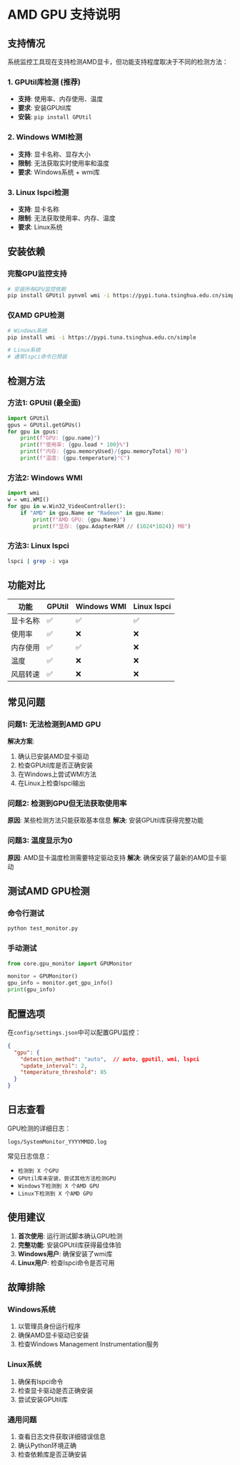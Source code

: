 # AMD GPU 支持说明

## 支持情况

系统监控工具现在支持检测AMD显卡，但功能支持程度取决于不同的检测方法：

### 1. GPUtil库检测 (推荐)
- **支持**: 使用率、内存使用、温度
- **要求**: 安装GPUtil库
- **安装**: `pip install GPUtil`

### 2. Windows WMI检测
- **支持**: 显卡名称、显存大小
- **限制**: 无法获取实时使用率和温度
- **要求**: Windows系统 + wmi库

### 3. Linux lspci检测
- **支持**: 显卡名称
- **限制**: 无法获取使用率、内存、温度
- **要求**: Linux系统

## 安装依赖

### 完整GPU监控支持
```bash
# 安装所有GPU监控依赖
pip install GPUtil pynvml wmi -i https://pypi.tuna.tsinghua.edu.cn/simple
```

### 仅AMD GPU检测
```bash
# Windows系统
pip install wmi -i https://pypi.tuna.tsinghua.edu.cn/simple

# Linux系统
# 通常lspci命令已预装
```

## 检测方法

### 方法1: GPUtil (最全面)
```python
import GPUtil
gpus = GPUtil.getGPUs()
for gpu in gpus:
    print(f"GPU: {gpu.name}")
    print(f"使用率: {gpu.load * 100}%")
    print(f"内存: {gpu.memoryUsed}/{gpu.memoryTotal} MB")
    print(f"温度: {gpu.temperature}°C")
```

### 方法2: Windows WMI
```python
import wmi
w = wmi.WMI()
for gpu in w.Win32_VideoController():
    if "AMD" in gpu.Name or "Radeon" in gpu.Name:
        print(f"AMD GPU: {gpu.Name}")
        print(f"显存: {gpu.AdapterRAM // (1024*1024)} MB")
```

### 方法3: Linux lspci
```bash
lspci | grep -i vga
```

## 功能对比

| 功能 | GPUtil | Windows WMI | Linux lspci |
|------|--------|-------------|-------------|
| 显卡名称 | ✅ | ✅ | ✅ |
| 使用率 | ✅ | ❌ | ❌ |
| 内存使用 | ✅ | ✅ | ❌ |
| 温度 | ✅ | ❌ | ❌ |
| 风扇转速 | ✅ | ❌ | ❌ |

## 常见问题

### 问题1: 无法检测到AMD GPU
**解决方案**:
1. 确认已安装AMD显卡驱动
2. 检查GPUtil库是否正确安装
3. 在Windows上尝试WMI方法
4. 在Linux上检查lspci输出

### 问题2: 检测到GPU但无法获取使用率
**原因**: 某些检测方法只能获取基本信息
**解决**: 安装GPUtil库获得完整功能

### 问题3: 温度显示为0
**原因**: AMD显卡温度检测需要特定驱动支持
**解决**: 确保安装了最新的AMD显卡驱动

## 测试AMD GPU检测

### 命令行测试
```bash
python test_monitor.py
```

### 手动测试
```python
from core.gpu_monitor import GPUMonitor

monitor = GPUMonitor()
gpu_info = monitor.get_gpu_info()
print(gpu_info)
```

## 配置选项

在`config/settings.json`中可以配置GPU监控：

```json
{
  "gpu": {
    "detection_method": "auto",  // auto, gputil, wmi, lspci
    "update_interval": 2,
    "temperature_threshold": 85
  }
}
```

## 日志查看

GPU检测的详细日志：
```
logs/SystemMonitor_YYYYMMDD.log
```

常见日志信息：
- `检测到 X 个GPU`
- `GPUtil库未安装，尝试其他方法检测GPU`
- `Windows下检测到 X 个AMD GPU`
- `Linux下检测到 X 个AMD GPU`

## 使用建议

1. **首次使用**: 运行测试脚本确认GPU检测
2. **完整功能**: 安装GPUtil库获得最佳体验
3. **Windows用户**: 确保安装了wmi库
4. **Linux用户**: 检查lspci命令是否可用

## 故障排除

### Windows系统
1. 以管理员身份运行程序
2. 确保AMD显卡驱动已安装
3. 检查Windows Management Instrumentation服务

### Linux系统
1. 确保有lspci命令
2. 检查显卡驱动是否正确安装
3. 尝试安装GPUtil库

### 通用问题
1. 查看日志文件获取详细错误信息
2. 确认Python环境正确
3. 检查依赖库是否正确安装 